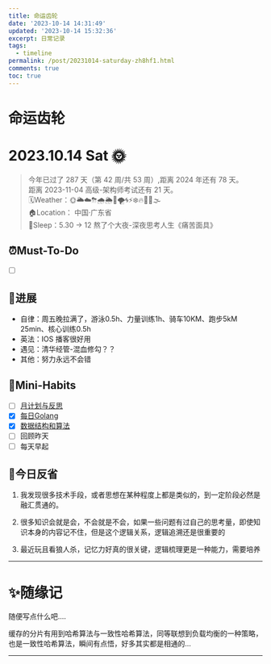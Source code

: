 ```yaml
---
title: 命运齿轮
date: '2023-10-14 14:31:49'
updated: '2023-10-14 15:32:36'
excerpt: 日常记录
tags:
  - timeline
permalink: /post/20231014-saturday-zh8hf1.html
comments: true
toc: true
---
```


# 命运齿轮

# 2023.10.14 Sat 🌞

> 今年已过了 287 天（第 42 周/共 53 周）,距离 2024 年还有 78 天。  
> 距离 2023-11-04 高级-架构师考试还有 21 天。  
> 🗓️Weather：🌞🌥☁️⛈🌧🌦🌈🌪🌀⚡❄️🔥🥶🌊🌫  
> 🏠Location： 中国·广东省  
> 🛌Sleep：5.30 → 12 熬了个大夜-深夜思考人生《痛苦面具》

## ⏰Must-To-Do

* [ ] ‍

## 🚀️进展

* 自律：周五晚拉满了，游泳0.5h、力量训练1h、骑车10KM、跑步5kM 25min、核心训练0.5h
* 英法：IOS 播客很好用
* 遇见：清华经管-混血修勾？？
* 其他：努力永远不会错

## 🐣Mini-Habits

* [ ] [月计划与反思](siyuan://blocks/20230824143403-z682l5i)
* [X] [每日Golang](siyuan://blocks/20230823224224-ghobnyo)
* [X] [数据结构和算法](siyuan://blocks/20230823224224-8feqoh6)
* [ ] 回顾昨天
* [ ] 每天早起

## 🧠今日反省

1. 我发现很多技术手段，或者思想在某种程度上都是类似的，到一定阶段必然是融汇贯通的。

2. 很多知识会就是会，不会就是不会，如果一些问题有过自己的思考量，即使知识本身的内容记不住，但是这个逻辑关系，逻辑追溯还是很重要的
3. 最近玩且看狼人杀，记忆力好真的很关键，逻辑梳理更是一种能力，需要培养

---

# ✨随缘记

随便写点什么吧....

缓存的分片有用到哈希算法与一致性哈希算法，同等联想到负载均衡的一种策略，也是一致性哈希算法，瞬间有点悟，好多其实都是相通的...

---

‍
